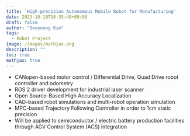 ```yaml
---
title: 'High-precision Autonomous Mobile Robot for Manufacturing'
date: 2023-10-10T16:35:48+09:00
draft: false
author: "Sooyoung Kim"
tags:
  - Robot Project
image: /images/mathjax.png
description: ""
toc: true
mathjax: true
---
```





- CANopen-based motor control / Differential Drive, Quad Drive robot controller and odometry
- ROS 2 driver development for industrial laser scanner
- Open Source-Based High Accuracy Localization
- CAD-based robot simulations and multi-robot operation simulation
- MPC-based Trajectory Following Controller in order to 1cm static precision
- Will be applied to semiconductor / electric battery production facilities through AGV Control System (ACS) integration